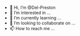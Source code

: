 - 👋 Hi, I’m @Del-Preston
- 👀 I’m interested in ...
- 🌱 I’m currently learning ...
- 💞️ I’m looking to collaborate on ...
- 📫 How to reach me ...

<!---
Del-Preston/Del-Preston is a ✨ special ✨ repository because its `README.md` (this file) appears on your GitHub profile.
You can click the Preview link to take a look at your changes.
--->
